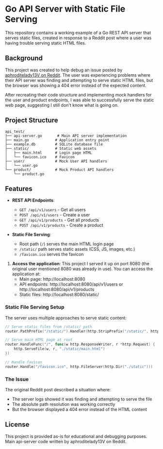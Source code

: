 # Go API Server with Static File Serving

This repository contains a working example of a Go REST API server that serves static files, created in response to a Reddit post where a user was having trouble serving static HTML files.

## Background

This project was created to help debug an issue posted by [aphroditelady13V on Reddit](https://www.reddit.com/r/golang/comments/1mfmfvk/handler_wont_service_file/). The user was experiencing problems where their API server was finding and attempting to serve static HTML files, but the browser was showing a 404 error instead of the expected content.

After recreating their code structure and implementing mock handlers for the user and product endpoints, I was able to successfully serve the static web page, suggesting I still don't know what is going on.

## Project Structure

```
api_test/
├── api-server.go       # Main API server implementation
├── main.go            # Application entry point
├── example.db         # SQLite database file
├── static/            # Static web assets
│   ├── main.html      # Login page HTML
│   └── favicon.ico    # Favicon
├── user/              # Mock User API handlers
│   └── user.go
└── product/           # Mock Product API handlers
    └── product.go
```

## Features

- **REST API Endpoints**: 
  - `GET /api/v1/users` - Get all users
  - `POST /api/v1/users` - Create a user
  - `GET /api/v1/products` - Get all products  
  - `POST /api/v1/products` - Create a product

- **Static File Serving**:
  - Root path (`/`) serves the main HTML login page
  - `/static/` path serves static assets (CSS, JS, images, etc.)
  - `/favicon.ico` serves the favicon


1. **Access the application**:
This project I served it up on port 8080 (the original user mentioned 8080 was already in use). You can access the application at:
   - Main page: http://localhost:8080
   - API endpoints: http://localhost:8080/api/v1/users or http://localhost:8080/api/v1/products
   - Static files: http://localhost:8080/static/

### Static File Serving Setup

The server uses multiple approaches to serve static content:

```go
// Serve static files from /static/ path
router.PathPrefix("/static/").Handler(http.StripPrefix("/static/", http.FileServer(http.Dir("./static/"))))

// Serve main HTML page at root
router.HandleFunc("/", func(w http.ResponseWriter, r *http.Request) {
    http.ServeFile(w, r, "./static/main.html")
})

// Handle favicon
router.Handle("/favicon.ico", http.FileServer(http.Dir("./static")))
```

### The Issue

The original Reddit post described a situation where:
- The server logs showed it was finding and attempting to serve the file
- The absolute path resolution was working correctly
- But the browser displayed a 404 error instead of the HTML content

## License

This project is provided as-is for educational and debugging purposes. Main api-server code written by aphroditelady13V on Reddit.
